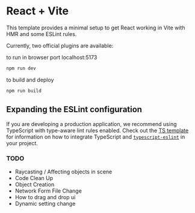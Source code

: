 # React + Vite

This template provides a minimal setup to get React working in Vite with HMR and some ESLint rules.

Currently, two official plugins are available:

to run in browser port localhost:5173
```bash
npm run dev
```

to build and deploy
```bash
npm run build
```

## Expanding the ESLint configuration

If you are developing a production application, we recommend using TypeScript with type-aware lint rules enabled. Check out the [TS template](https://github.com/vitejs/vite/tree/main/packages/create-vite/template-react-ts) for information on how to integrate TypeScript and [`typescript-eslint`](https://typescript-eslint.io) in your project.

### TODO

* Raycasting / Affecting objects in scene
* Code Clean Up
* Object Creation
* Network Form File Change
* How to drag and drop ui
* Dynamic setting change
